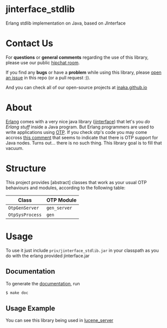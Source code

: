 # jinterface_stdlib

Erlang stdlib implementation on Java, based on JInterface

# Contact Us

For **questions** or **general comments** regarding the use of this library, please use our public
[hipchat room](https://www.hipchat.com/gpBpW3SsT).

If you find any **bugs** or have a **problem** while using this library, please [open an issue](https://github.com/inaka/jinterface_stdlib/issues/new) in this repo (or a pull request :)).

And you can check all of our open-source projects at [inaka.github.io](http://inaka.github.io)

# About

[Erlang](http://erlang.org) comes with a very nice java library ([jinterface](http://www.erlang.org/doc/apps/jinterface/)) that let's you _do Erlang stuff_ inside a Java program.
But Erlang programmers are used to write applications using [OTP](http://www.erlang.org/doc/).
If you check otp's code you may come accross [this comment](https://github.com/erlang/otp/blob/maint/lib/stdlib/src/gen.erl#L228-L233) that seems to indicate that there is OTP support for Java nodes. Turns out… there is no such thing.
This library goal is to fill that vacuum.

# Structure

This project provides [abstract] classes that work as your usual OTP behaviours and modules, according to the following table:

| Class | OTP Module |
| ----- | ---------- |
| `OtpGenServer` | `gen_server` |
| `OtpSysProcess` | `gen` |

# Usage

To use it just include ``priv/jinterface_stdlib.jar`` in your classpath as you do with the erlang provided jinterface.jar

## Documentation

To generate the [documentation](http://inaka.github.io/jinterface_stdlib/), run

```sh
$ make doc
```

## Usage Example

You can see this library being used in [lucene_server](http://github.com/inaka/lucene_server)

